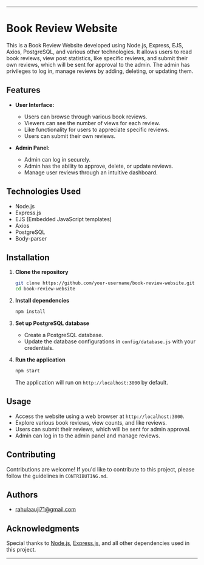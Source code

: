 
---

# Book Review Website

This is a Book Review Website developed using Node.js, Express, EJS, Axios, PostgreSQL, and various other technologies. It allows users to read book reviews, view post statistics, like specific reviews, and submit their own reviews, which will be sent for approval to the admin. The admin has privileges to log in, manage reviews by adding, deleting, or updating them.

## Features

- **User Interface:**
  - Users can browse through various book reviews.
  - Viewers can see the number of views for each review.
  - Like functionality for users to appreciate specific reviews.
  - Users can submit their own reviews.

- **Admin Panel:**
  - Admin can log in securely.
  - Admin has the ability to approve, delete, or update reviews.
  - Manage user reviews through an intuitive dashboard.

## Technologies Used

- Node.js
- Express.js
- EJS (Embedded JavaScript templates)
- Axios
- PostgreSQL
- Body-parser

## Installation

1. **Clone the repository**

   ```bash
   git clone https://github.com/your-username/book-review-website.git
   cd book-review-website
   ```

2. **Install dependencies**

   ```bash
   npm install
   ```

3. **Set up PostgreSQL database**

   - Create a PostgreSQL database.
   - Update the database configurations in `config/database.js` with your credentials.

4. **Run the application**

   ```bash
   npm start
   ```

   The application will run on `http://localhost:3000` by default.

## Usage

- Access the website using a web browser at `http://localhost:3000`.
- Explore various book reviews, view counts, and like reviews.
- Users can submit their reviews, which will be sent for admin approval.
- Admin can log in to the admin panel and manage reviews.


## Contributing

Contributions are welcome! If you'd like to contribute to this project, please follow the guidelines in `CONTRIBUTING.md`.


## Authors

-  <rahulaauji71@gmail.com>

## Acknowledgments

Special thanks to [Node.js](https://nodejs.org/), [Express.js](https://expressjs.com/), and all other dependencies used in this project.

---
